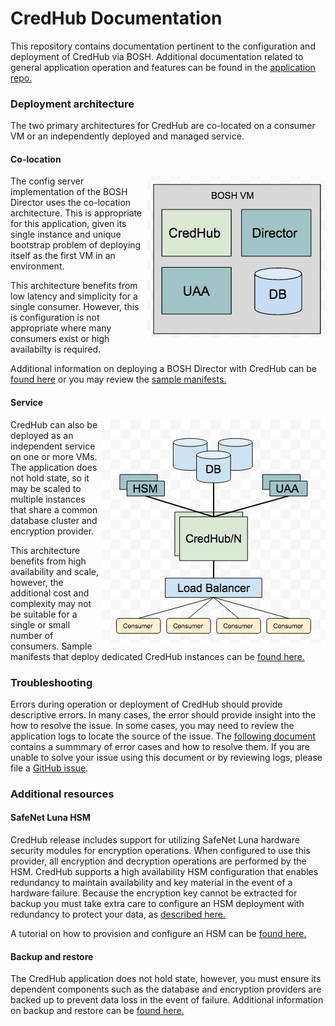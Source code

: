 # CredHub Documentation

This repository contains documentation pertinent to the configuration and deployment of CredHub via BOSH. Additional documentation related to general application operation and features can be found in the [application repo.](https://github.com/cloudfoundry-incubator/credhub/tree/master/docs)

### Deployment architecture

The two primary architectures for CredHub are co-located on a consumer VM or an independently deployed and managed service. 

#### Co-location

<img align="right" src="images/bosh-deployment.png">

The config server implementation of the BOSH Director uses the co-location architecture. This is appropriate for this application, given its single instance and unique bootstrap problem of deploying itself as the first VM in an environment. 

This architecture benefits from low latency and simplicity for a single consumer. However, this is configuration is not appropriate where many consumers exist or high availabilty is required.

Additional information on deploying a BOSH Director with CredHub can be [found here](bosh-install-with-credhub.md) or you may review the [sample manifests.](../sample-manifests/bootstrap-bosh-director/)

#### Service

<img align="right" src="images/service-deployment.png">

CredHub can also be deployed as an independent service on one or more VMs. The application does not hold state, so it may be scaled to multiple instances that share a common database cluster and encryption provider. 

This architecture benefits from high availability and scale, however, the additional cost and complexity may not be suitable for a single or small number of consumers. Sample manifests that deploy dedicated CredHub instances can be [found here.](../sample-manifests/)

### Troubleshooting

Errors during operation or deployment of CredHub should provide descriptive errors. In many cases, the error should provide insight into the how to resolve the issue. In some cases, you may need to review the application logs to locate the source of the issue. The [following document](deployment-troubleshooting-guide.md) contains a summmary of error cases and how to resolve them. If you are unable to solve your issue using this document or by reviewing logs, please file a [GitHub issue](https://github.com/pivotal-cf/credhub-release/issues/new). 

### Additional resources

#### SafeNet Luna HSM

CredHub release includes support for utilizing SafeNet Luna hardware security modules for encryption operations. When configured to use this provider, all encryption and decryption operations are performed by the HSM. CredHub supports a high availability HSM configuration that enables redundancy to maintain availability and key material in the event of a hardware failure. Because the encryption key cannot be extracted for backup you must take extra care to configure an HSM deployment with redundancy to protect your data, as [described here.](luna-key-safety.md) 

A tutorial on how to provision and configure an HSM can be [found here.](configure-luna-hsm.md) 

#### Backup and restore 

The CredHub application does not hold state, however, you must ensure its dependent components such as the database and encryption providers are backed up to prevent data loss in the event of failure. Additional information on backup and restore can be [found here.](backup-restore-recommendations.md)
